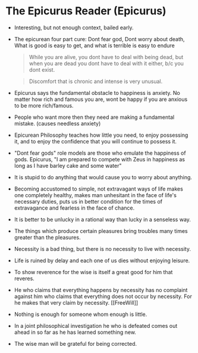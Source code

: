 # The Epicurus Reader (Epicurus)

- Interesting, but not enough context, bailed early.

- The epicurean four part cure: Dont fear god, Dont worry about death, What is good is easy to get, and what is terrible is easy to endure

    > While you are alive, you dont have to deal with being dead, but when you are dead you dont have to deal with it either, b/c you dont exist. 

    > Discomfort that is chronic and intense is very unusual.

- Epicurus says the fundamental obstacle to happiness is anxiety. No matter how rich and famous you are, wont be happy if you are anxious to be more rich/famous.

- People who want more then they need are making a fundamental mistake. (causes needless anxiety) 

- Epicurean Philosophy teaches how little you need, to enjoy possessing it, and to enjoy the confidence that you will continue to possess it.   

- "Dont fear gods" role models are those who emulate the happiness of gods. Epicurus, "I am prepared to compete with Zeus in happiness as long as I have barley cake and some water"

- It is stupid to do anything that would cause you to worry about anything. 

- Becoming accustomed to simple, not extravagant ways of life makes one completely healthy, makes man unhesitant in the face of life's necessary duties, puts us in better condition for the times of extravagance and fearless in the face of chance. 

- It is better to be unlucky in a rational way than lucky in a senseless way.

- The things which produce certain pleasures bring troubles many times greater than the pleasures. 

- Necessity is a bad thing, but there is no necessity to live with necessity.

- Life is ruined by delay and each one of us dies without enjoying leisure.

- To show reverence for the wise is itself a great good for him that reveres.

- He who claims that everything happens by necessity has no complaint against him who claims that everything does not occur by necessity. For he makes that very claim by necessity. [[FreeWill]]

- Nothing is enough for someone whom enough is little. 

- In a joint philosophical investigation he who is defeated comes out ahead in so far as he has learned something new. 

- The wise man will be grateful for being corrected.
